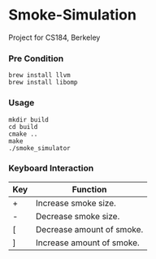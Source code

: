 # Smoke-Simulation
Project for CS184, Berkeley

### Pre Condition
```
brew install llvm
brew install libomp 
```

### Usage

```shell
mkdir build
cd build
cmake ..
make
./smoke_simulator
```

### Keyboard Interaction

| Key  | Function                  |
| ---- | ------------------------- |
| +    | Increase smoke size.      |
| -    | Decrease smoke size.      |
| [    | Decrease amount of smoke. |
| ]    | Increase amount of smoke. |

